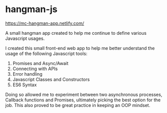 # hangman-js

https://mc-hangman-app.netlify.com/

A small hangman app created to help me continue to define various Javascript usages.

I created this small front-end web app to help me better understand the usage of the following Javascript tools:
  1) Promises and Async/Await
  2) Connecting with APIs
  3) Error handling
  4) Javascript Classes and Constructors
  5) ES6 Syntax
  
 Doing so allowed me to experiment between two asynchronous processes, Callback functions and Promises, ultimately picking the best option for the job.
 This also proved to be great practice in keeping an OOP mindset.
 
 
